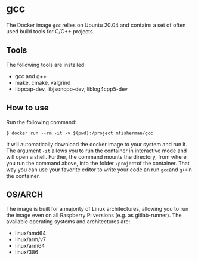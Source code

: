 # gcc
The Docker image `gcc` relies on Ubuntu 20.04 and contains a set of often used build tools for C/C++ projects.

## Tools
The following tools are installed:
- gcc and g++
- make, cmake, valgrind
- libpcap-dev, libjsoncpp-dev, liblog4cpp5-dev

## How to use
Run the following command:
```
$ docker run --rm -it -v $(pwd):/project mfisherman/gcc
```
It will automatically download the docker image to your system and run it.
The argument `-it` allows you to run the container in interactive mode and will open a shell.
Further, the command mounts the directory, from where you run the command above, into the folder `/project`of the container.
That way you can use your favorite editor to write your code an run `gcc`and `g++`in the container.

## OS/ARCH
The image is built for a majority of Linux architectures, allowing you to run the image even on all Raspberry Pi versions (e.g. as gitlab-runner).
The available operating systems and architectures are:

 - linux/amd64
 - linux/arm/v7
 - linux/arm64
 - linux/386
